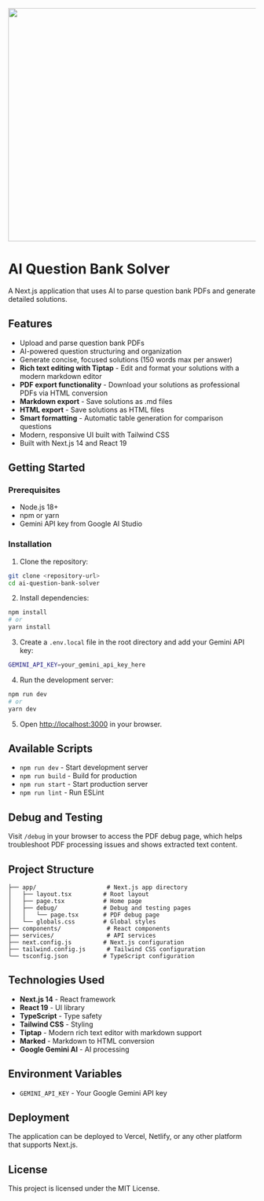 <div align="center">
<img width="1200" height="475" alt="GHBanner" src="https://github.com/user-attachments/assets/0aa67016-6eaf-458a-adb2-6e31a0763ed6" />
</div>

# AI Question Bank Solver

A Next.js application that uses AI to parse question bank PDFs and generate detailed solutions.

## Features

- Upload and parse question bank PDFs
- AI-powered question structuring and organization
- Generate concise, focused solutions (150 words max per answer)
- **Rich text editing with Tiptap** - Edit and format your solutions with a modern markdown editor
- **PDF export functionality** - Download your solutions as professional PDFs via HTML conversion
- **Markdown export** - Save solutions as .md files
- **HTML export** - Save solutions as HTML files
- **Smart formatting** - Automatic table generation for comparison questions
- Modern, responsive UI built with Tailwind CSS
- Built with Next.js 14 and React 19

## Getting Started

### Prerequisites

- Node.js 18+ 
- npm or yarn
- Gemini API key from Google AI Studio

### Installation

1. Clone the repository:
```bash
git clone <repository-url>
cd ai-question-bank-solver
```

2. Install dependencies:
```bash
npm install
# or
yarn install
```

3. Create a `.env.local` file in the root directory and add your Gemini API key:
```bash
GEMINI_API_KEY=your_gemini_api_key_here
```

4. Run the development server:
```bash
npm run dev
# or
yarn dev
```

5. Open [http://localhost:3000](http://localhost:3000) in your browser.

## Available Scripts

- `npm run dev` - Start development server
- `npm run build` - Build for production
- `npm run start` - Start production server
- `npm run lint` - Run ESLint

## Debug and Testing

Visit `/debug` in your browser to access the PDF debug page, which helps troubleshoot PDF processing issues and shows extracted text content.

## Project Structure

```
├── app/                    # Next.js app directory
│   ├── layout.tsx         # Root layout
│   ├── page.tsx           # Home page
│   ├── debug/             # Debug and testing pages
│   │   └── page.tsx       # PDF debug page
│   └── globals.css        # Global styles
├── components/             # React components
├── services/               # API services
├── next.config.js         # Next.js configuration
├── tailwind.config.js      # Tailwind CSS configuration
└── tsconfig.json          # TypeScript configuration
```

## Technologies Used

- **Next.js 14** - React framework
- **React 19** - UI library
- **TypeScript** - Type safety
- **Tailwind CSS** - Styling
- **Tiptap** - Modern rich text editor with markdown support
- **Marked** - Markdown to HTML conversion
- **Google Gemini AI** - AI processing

## Environment Variables

- `GEMINI_API_KEY` - Your Google Gemini API key

## Deployment

The application can be deployed to Vercel, Netlify, or any other platform that supports Next.js.

## License

This project is licensed under the MIT License.
